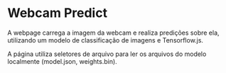 # Webcam Predict

A webpage carrega a imagem da webcam e realiza predições sobre ela, utilizando um modelo de classificação de imagens e Tensorflow.js.

A página utiliza seletores de arquivo para ler os arquivos do modelo localmente (model.json, weights.bin).

